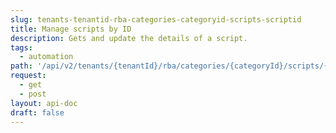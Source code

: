 ```yaml
---
slug: tenants-tenantid-rba-categories-categoryid-scripts-scriptid
title: Manage scripts by ID
description: Gets and update the details of a script.
tags:
  - automation
path: '/api/v2/tenants/{tenantId}/rba/categories/{categoryId}/scripts/{scriptId}'
request:
  - get
  - post
layout: api-doc
draft: false
---
```

